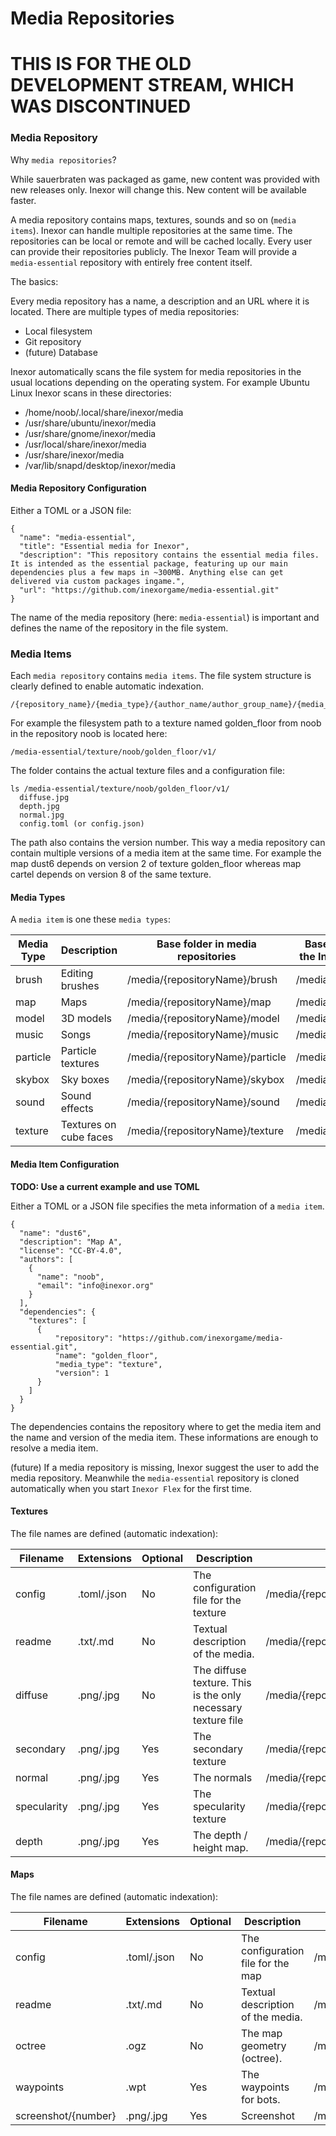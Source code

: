 # Media Repositories

# THIS IS FOR THE OLD DEVELOPMENT STREAM, WHICH WAS DISCONTINUED

### Media Repository

Why `media repositories`?

While sauerbraten was packaged as game, new content was provided with new releases only. Inexor will change this. New content will be available faster.

A media repository contains maps, textures, sounds and so on (`media items`). Inexor can handle multiple repositories at the same time. The repositories can be local or remote and will be cached locally. Every user can provide their repositories publicly. The Inexor Team will provide a `media-essential` repository with entirely free content itself.

The basics:

Every media repository has a name, a description and an URL where it is located. There are multiple types of media repositories:

* Local filesystem
* Git repository
* (future) Database

Inexor automatically scans the file system for media repositories in the usual locations depending on the operating system. For example Ubuntu Linux Inexor scans in these directories:

* /home/noob/.local/share/inexor/media
* /usr/share/ubuntu/inexor/media
* /usr/share/gnome/inexor/media
* /usr/local/share/inexor/media
* /usr/share/inexor/media
* /var/lib/snapd/desktop/inexor/media

#### Media Repository Configuration

Either a TOML or a JSON file:

```
{
  "name": "media-essential",
  "title": "Essential media for Inexor",
  "description": "This repository contains the essential media files. It is intended as the essential package, featuring up our main dependencies plus a few maps in ~300MB. Anything else can get delivered via custom packages ingame.",
  "url": "https://github.com/inexorgame/media-essential.git"
}
```

The name of the media repository (here: `media-essential`) is important and defines the name of the repository in the file system.

### Media Items

Each `media repository` contains `media items`. The file system structure is clearly defined to enable automatic indexation.

```
/{repository_name}/{media_type}/{author_name/author_group_name}/{media_name}/v{version}/
```

For example the filesystem path to a texture named golden_floor from noob in the repository noob is located here:

```
/media-essential/texture/noob/golden_floor/v1/
```

The folder contains the actual texture files and a configuration file:

```
ls /media-essential/texture/noob/golden_floor/v1/
  diffuse.jpg
  depth.jpg
  normal.jpg
  config.toml (or config.json)
```

The path also contains the version number. This way a media repository can contain multiple versions of a media item at the same time. For example the map dust6 depends on version 2 of texture golden_floor whereas map cartel depends on version 8 of the same texture.

#### Media Types

A `media item` is one these `media types`:

| Media Type | Description | Base folder in media repositories | Base node in the Inexor Tree |
| --- | --- | --- | --- |
| brush | Editing brushes | /media/{repositoryName}/brush | /media/brushes |
| map | Maps | /media/{repositoryName}/map | /media/maps |
| model | 3D models | /media/{repositoryName}/model | /media/models |
| music | Songs | /media/{repositoryName}/music | /media/music |
| particle | Particle textures | /media/{repositoryName}/particle | /media/particles |
| skybox | Sky boxes | /media/{repositoryName}/skybox | /media/skyboxes |
| sound | Sound effects | /media/{repositoryName}/sound | /media/sounds |
| texture | Textures on cube faces | /media/{repositoryName}/texture | /media/textures |

#### Media Item Configuration 

**TODO: Use a current example and use TOML**

Either a TOML or a JSON file specifies the meta information of a `media item`.

```
{
  "name": "dust6",
  "description": "Map A",
  "license": "CC-BY-4.0",
  "authors": [
    {
      "name": "noob",
      "email": "info@inexor.org"
    }
  ],
  "dependencies": {
    "textures": [
      {
          "repository": "https://github.com/inexorgame/media-essential.git",
          "name": "golden_floor",
          "media_type": "texture",
          "version": 1
      }
    ]
  }
}
```

The dependencies contains the repository where to get the media item and the name and version of the media item. These informations are enough to resolve a media item.

(future) If a media repository is missing, Inexor suggest the user to add the media repository. Meanwhile the `media-essential` repository is cloned automatically when you start `Inexor Flex` for the first time.

#### Textures

The file names are defined (automatic indexation):

| Filename | Extensions | Optional | Description | Filesystem path | Tree node path |
| --- | --- | --- | --- | --- | --- |
| config | .toml/.json | No | The configuration file for the texture | /media/{repositoryName}/texture/{author}/{mediaName}/v{version}/config.toml | /media/textures/{author}/{mediaName}/v{version}/config |
| readme | .txt/.md | No | Textual description of the media. | /media/{repositoryName}/texture/{author}/{mediaName}/v{version}/readme.txt | /media/textures/{author}/{mediaName}/v{version}/readme |
| diffuse | .png/.jpg | No | The diffuse texture. This is the only necessary texture file | /media/{repositoryName}/texture/{author}/{mediaName}/v{version}/diffuse.png | /media/textures/{author}/{mediaName}/v{version}/diffuse |
| secondary | .png/.jpg | Yes | The secondary texture | /media/{repositoryName}/texture/{author}/{mediaName}/v{version}/secondary.png | /media/textures/{author}/{mediaName}/v{version}/secondary |
| normal | .png/.jpg | Yes | The normals | /media/{repositoryName}/texture/{author}/{mediaName}/v{version}/normal.png | /media/textures/{author}/{mediaName}/v{version}/normal |
| specularity | .png/.jpg | Yes | The specularity texture | /media/{repositoryName}/texture/{author}/{mediaName}/v{version}/specularity.png | /media/textures/{author}/{mediaName}/v{version}/specularity |
| depth | .png/.jpg | Yes | The depth / height map. | /media/{repositoryName}/texture/{author}/{mediaName}/v{version}/depth.png | /media/textures/{author}/{mediaName}/v{version}/depth |

#### Maps

The file names are defined (automatic indexation):

| Filename | Extensions | Optional | Description | Filesystem path | Tree node path |
| --- | --- | --- | --- | --- | --- |
| config | .toml/.json | No | The configuration file for the map | /media/{repositoryName}/map/{author}/{mediaName}/v{version}/config.toml | /media/map/{author}/{mediaName}/v{version}/config |
| readme | .txt/.md | No | Textual description of the media. | /media/{repositoryName}/map/{author}/{mediaName}/v{version}/readme.txt | /media/map/{author}/{mediaName}/v{version}/readme |
| octree | .ogz | No | The map geometry (octree). | /media/{repositoryName}/map/{author}/{mediaName}/v{version}/octree.ogz | /media/map/{author}/{mediaName}/v{version}/octree |
| waypoints | .wpt | Yes | The waypoints for bots. | /media/{repositoryName}/map/{author}/{mediaName}/v{version}/waypoints.wpt | /media/map/{author}/{mediaName}/v{version}/waypoints |
| screenshot/{number} | .png/.jpg | Yes | Screenshot | /media/{repositoryName}/map/{author}/{mediaName}/v{version}/screenshot/1.png | /media/map/{author}/{mediaName}/v{version}/screenshots/1 |
